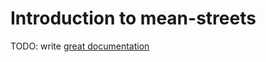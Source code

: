 # Introduction to mean-streets

TODO: write [great documentation](http://jacobian.org/writing/what-to-write/)
